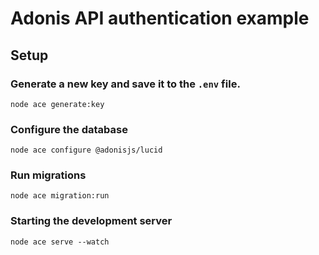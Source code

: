 # Adonis API authentication example

## Setup

### Generate a new key and save it to the `.env` file.

```shell
node ace generate:key
```

### Configure the database

```shell
node ace configure @adonisjs/lucid
```

### Run migrations

```shell
node ace migration:run
```

### Starting the development server

```shell
node ace serve --watch
```

